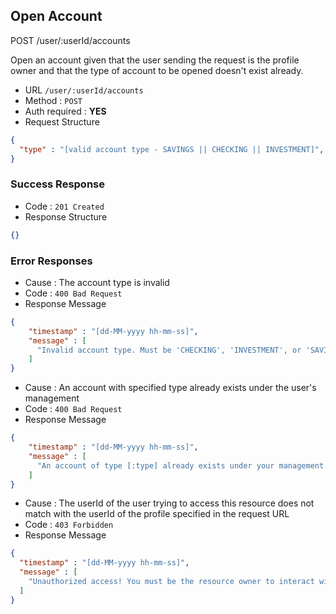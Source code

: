 ## Open Account

POST /user/:userId/accounts

Open an account given that the user sending the request is the profile owner 
and that the type of account to be opened doesn't exist already. 

* URL `/user/:userId/accounts`
* Method : `POST`
* Auth required : **YES**
* Request Structure
```json
{
  "type" : "[valid account type - SAVINGS || CHECKING || INVESTMENT]",
}
```

### Success Response

* Code : `201 Created`
* Response Structure

```json
{}
```

### Error Responses
* Cause : The account type is invalid
* Code : `400 Bad Request`
* Response Message
```json
{
    "timestamp" : "[dd-MM-yyyy hh-mm-ss]",
    "message" : [
      "Invalid account type. Must be 'CHECKING', 'INVESTMENT', or 'SAVINGS'",
    ]
}
```

* Cause : An account with specified type already exists under the user's management
* Code : `400 Bad Request`
* Response Message
```json
{
    "timestamp" : "[dd-MM-yyyy hh-mm-ss]",
    "message" : [
      "An account of type [:type] already exists under your management.",
    ]
}
```

* Cause : The userId of the user trying to access this resource does not match with the userId of the profile specified in the request URL
* Code : `403 Forbidden`
* Response Message
```json
{
  "timestamp" : "[dd-MM-yyyy hh-mm-ss]",
  "message" : [
    "Unauthorized access! You must be the resource owner to interact with this resource"
  ]
}
```
